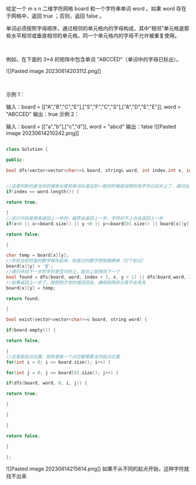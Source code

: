 给定一个 m x n 二维字符网格 board 和一个字符串单词 word 。如果 word 存在于网格中，返回 true ；否则，返回 false 。

单词必须按照字母顺序，通过相邻的单元格内的字母构成，其中“相邻”单元格是那些水平相邻或垂直相邻的单元格。同一个单元格内的字母不允许被重复使用。

 

例如，在下面的 3×4 的矩阵中包含单词 "ABCCED"（单词中的字母已标出）。

![[Pasted image 20230614203112.png]]

 

示例 1：

输入：board = [["A","B","C","E"],["S","F","C","S"],["A","D","E","E"]], word = "ABCCED"
输出：true
示例 2：

输入：board = [["a","b"],["c","d"]], word = "abcd"
输出：false
![[Pasted image 20230614210242.png]]
```c++
  
class Solution {

public:

bool dfs(vector<vector<char>>& board, string& word, int index,int x, int y) {

  
//这里判断的是当你的搜索长度和单词长度达到一致的时候就说明所有字符已经对上了，递归出口一定要在
if(index == word.length()) {

return true;

}
//这行代码是用来返回上一步的，越界会返回上一步，字符对不上也会返回上一步
if(x<0 || x>=board.size() || y <0 || y>=board[0].size() || board[x][y] != word[index]) {

return false;

}

char temp = board[x][y];
//先将当前检查的数字保存起来，检查过的数字把他替换掉（打个标记）
board[x][y] = '@';
//递归寻找下一步的字符是否对的上，能对上就再找下一个
bool found = dfs(board, word, index + 1, x, y + 1) || dfs(board,word, index + 1, x + 1, y) || dfs(board,word,index + 1,x-1,y) || dfs(board, word,index + 1,x,y-1);
//如果返回上一步了，就把刚才存的值还回去，确保矩阵的元素不会丢失
board[x][y] = temp;

return found;

}

bool exist(vector<vector<char>>& board, string word) {

if(board.empty()) {

return false;

}
//这里是起点位置，矩阵里每一个点位都需要当作起点位置
for(int i = 0; i <= board.size(); i++) {

for(int j = 0; j <= board[0].size(); j++) {

if(dfs(board, word, 0, i, j)) {

return true;

}

}

}

return false;

}

};
```
![[Pasted image 20230614215614.png]]
如果不从不同的起点开始，这种字符就找不出来